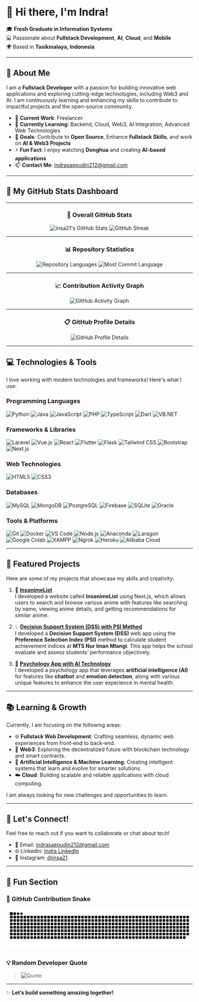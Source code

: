 # 👋 Hi there, I'm **Indra**!  
🎓 **Fresh Graduate in Information Systems**  
💻 Passionate about **Fullstack Development**, **AI**, **Cloud**, and **Mobile**  
🌍 Based in **Tasikmalaya, Indonesia**

---
## 📝 About Me  
I am a **Fullstack Developer** with a passion for building innovative web applications and exploring cutting-edge technologies, including Web3 and AI. I am continuously learning and enhancing my skills to contribute to impactful projects and the open-source community.

- 🔭 **Current Work**: Freelancer  
- 🌱 **Currently Learning**: Backend, Cloud, Web3, AI Integration, Advanced Web Technologies  
- 🎯 **Goals**: Contribute to **Open Source**, Enhance **Fullstack Skills**, and work on **AI & Web3 Projects**  
- ⚡ **Fun Fact**: I enjoy watching **Donghua** and creating **AI-based applications**  
- 📫 **Contact Me**: [indrasaepudin212@gmail.com](mailto:indrasaepudin212@gmail.com)

---

## 🚀 **My GitHub Stats Dashboard**

<div align="center">

---

### 🌟 **Overall GitHub Stats**
<img src="https://github-readme-stats.vercel.app/api?username=insa21&show_icons=true&theme=tokyonight&hide_title=true&count_private=true&include_all_commits=true" alt="insa21's GitHub Stats" width="50%" />  
<img src="https://streak-stats.demolab.com?user=insa21&theme=tokyonight&date_format=M%20j%5B%2C%20Y%5D" alt="GitHub Streak" width="45%" />

---

### 📊 **Repository Statistics**
<img src="http://github-profile-summary-cards.vercel.app/api/cards/repos-per-language?username=insa21&theme=tokyonight&exclude=html,css" alt="Repository Languages" width="37%" />  
<img src="https://github-readme-stats.vercel.app/api/top-langs/?username=insa21&layout=compact&theme=tokyonight&hide_title=true" alt="Most Commit Language" width="48%" />

---

### 📈 **Contribution Activity Graph**
<img src="https://github-readme-activity-graph.vercel.app/graph?username=insa21&theme=tokyo-night" alt="GitHub Activity Graph" width="90%" />

---

### 📋 **GitHub Profile Details**
<img src="http://github-profile-summary-cards.vercel.app/api/cards/profile-details?username=insa21&theme=tokyonight" alt="GitHub Profile Details" width="90%" />

</div>

---
## 💻 Technologies & Tools  

I love working with modern technologies and frameworks! Here's what I use:

### Programming Languages  
![Python](https://img.shields.io/badge/Python-3670A0?style=for-the-badge&logo=python&logoColor=white) ![Java](https://img.shields.io/badge/Java-007396?style=for-the-badge&logo=java&logoColor=white) ![JavaScript](https://img.shields.io/badge/JavaScript-F7DF1E?style=for-the-badge&logo=javascript&logoColor=black) ![PHP](https://img.shields.io/badge/PHP-777BB4?style=for-the-badge&logo=php&logoColor=white) ![TypeScript](https://img.shields.io/badge/TypeScript-3178C6?style=for-the-badge&logo=typescript&logoColor=white) ![Dart](https://img.shields.io/badge/Dart-0175C2?style=for-the-badge&logo=dart&logoColor=white) ![VB.NET](https://img.shields.io/badge/VB.NET-5C2D91?style=for-the-badge&logo=visual-basic&logoColor=white)  

### Frameworks & Libraries  
![Laravel](https://img.shields.io/badge/Laravel-FF2D20?style=for-the-badge&logo=laravel&logoColor=white) ![Vue.js](https://img.shields.io/badge/Vue.js-4FC08D?style=for-the-badge&logo=vue.js&logoColor=white) ![React](https://img.shields.io/badge/React-61DAFB?style=for-the-badge&logo=react&logoColor=black) ![Flutter](https://img.shields.io/badge/Flutter-02569B?style=for-the-badge&logo=flutter&logoColor=white) ![Flask](https://img.shields.io/badge/Flask-000000?style=for-the-badge&logo=flask&logoColor=white) ![Tailwind CSS](https://img.shields.io/badge/Tailwind%20CSS-06B6D4?style=for-the-badge&logo=tailwind-css&logoColor=white) ![Bootstrap](https://img.shields.io/badge/Bootstrap-7952B3?style=for-the-badge&logo=bootstrap&logoColor=white) ![Next.js](https://img.shields.io/badge/Next.js-000000?style=for-the-badge&logo=next.js&logoColor=white)  

### Web Technologies  
![HTML5](https://img.shields.io/badge/HTML5-E34F26?style=for-the-badge&logo=html5&logoColor=white) ![CSS3](https://img.shields.io/badge/CSS3-1572B6?style=for-the-badge&logo=css3&logoColor=white)  

### Databases  
![MySQL](https://img.shields.io/badge/MySQL-4479A1?style=for-the-badge&logo=mysql&logoColor=white) ![MongoDB](https://img.shields.io/badge/MongoDB-47A248?style=for-the-badge&logo=mongodb&logoColor=white) ![PostgreSQL](https://img.shields.io/badge/PostgreSQL-336791?style=for-the-badge&logo=postgresql&logoColor=white) ![Firebase](https://img.shields.io/badge/Firebase-FFCA28?style=for-the-badge&logo=firebase&logoColor=black) ![SQLite](https://img.shields.io/badge/SQLite-003B57?style=for-the-badge&logo=sqlite&logoColor=white) ![Oracle](https://img.shields.io/badge/Oracle-F80000?style=for-the-badge&logo=oracle&logoColor=white)  

### Tools & Platforms  
![Git](https://img.shields.io/badge/Git-F05032?style=for-the-badge&logo=git&logoColor=white) ![Docker](https://img.shields.io/badge/Docker-2496ED?style=for-the-badge&logo=docker&logoColor=white) ![VS Code](https://img.shields.io/badge/VS%20Code-007ACC?style=for-the-badge&logo=visualstudiocode&logoColor=white) ![Node.js](https://img.shields.io/badge/Node.js-339933?style=for-the-badge&logo=node.js&logoColor=white) ![Anaconda](https://img.shields.io/badge/Anaconda-44A833?style=for-the-badge&logo=anaconda&logoColor=white) ![Laragon](https://img.shields.io/badge/Laragon-1F2D3D?style=for-the-badge&logo=laragon&logoColor=white) ![Google Colab](https://img.shields.io/badge/Google%20Colab-F9AB00?style=for-the-badge&logo=googlecolab&logoColor=white) ![XAMPP](https://img.shields.io/badge/XAMPP-FB7A24?style=for-the-badge&logo=xampp&logoColor=white) ![Ngrok](https://img.shields.io/badge/Ngrok-000000?style=for-the-badge&logo=ngrok&logoColor=white) ![Heroku](https://img.shields.io/badge/Heroku-430098?style=for-the-badge&logo=heroku&logoColor=white) ![Alibaba Cloud](https://img.shields.io/badge/Alibaba%20Cloud-FF6A00?style=for-the-badge&logo=alibaba-cloud&logoColor=white)

---

## 🚀 Featured Projects

Here are some of my projects that showcase my skills and creativity:

1. 🌟 **[InsanimeList](https://github.com/insa21/insanimelist)**  
I developed a website called **InsanimeList** using Next.js, which allows users to search and browse various anime with features like searching by name, viewing anime details, and getting recommendations for similar anime.

2. 💡 **[Decision Support System (DSS) with PSI Method](https://github.com/insa21/MTS-PSI.git)**  
I developed a **Decision Support System (DSS)** web app using the **Preference Selection Index (PSI)** method to calculate student achievement indices at **MTS Nur Iman Mlangi**. This app helps the school evaluate and assess students’ performance objectively.

3. 🤖 **[Psychology App with AI Technology](https://github.com/insa21/Aplikasi-Psikologi-Menggunakan-Kecerdasan-Buatan-AI-)**  
I developed a psychology app that leverages **artificial intelligence (AI)** for features like **chatbot** and **emotion detection**, along with various unique features to enhance the user experience in mental health.
---

## 📚 Learning & Growth  

Currently, I am focusing on the following areas:

- 🌐 **Fullstack Web Development**: Crafting seamless, dynamic web experiences from front-end to back-end.  
- 🚀 **Web3**: Exploring the decentralized future with blockchain technology and smart contracts.  
- 🤖 **Artificial Intelligence & Machine Learning**: Creating intelligent systems that learn and evolve for smarter solutions.  
- ☁️ **Cloud**: Building scalable and reliable applications with cloud computing.

I am always looking for new challenges and opportunities to learn.

---

## 📢 Let's Connect!

Feel free to reach out if you want to collaborate or chat about tech!  

- 📧 Email: [indrasaepudin212@gmail.com](mailto:indrasaepudin212@gmail.com)  
- 🌐 LinkedIn: [Indra LinkedIn](https://www.linkedin.com/in/indrasaepudin21/)  
- 📸 Instagram: [@insa21](https://instagram.com/_insa21)  

---
## 🎉 Fun Section  

### 🐍 GitHub Contribution Snake  
![Snake Animation](https://github.com/Platane/snk/raw/output/github-contribution-grid-snake.svg)

### 💡 Random Developer Quote  
> ![Quote](https://quotes-github-readme.vercel.app/api?type=horizontal&theme=radical)

---


✨ **Let’s build something amazing together!**
